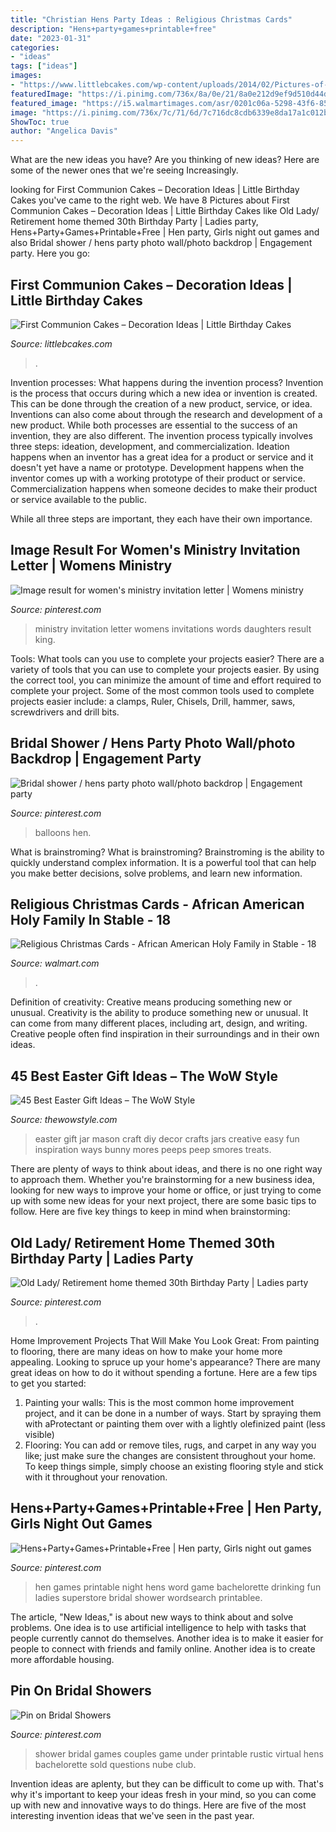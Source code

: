 ```yaml
---
title: "Christian Hens Party Ideas : Religious Christmas Cards"
description: "Hens+party+games+printable+free"
date: "2023-01-31"
categories:
- "ideas"
tags: ["ideas"]
images:
- "https://www.littlebcakes.com/wp-content/uploads/2014/02/Pictures-of-First-Communion-Cakes.jpg"
featuredImage: "https://i.pinimg.com/736x/8a/0e/21/8a0e212d9ef9d510d44d42e0459a86ec.jpg"
featured_image: "https://i5.walmartimages.com/asr/0201c06a-5298-43f6-8539-d07ffc23e1ec.6b762eb420463539a0d6b84e944d465e.jpeg"
image: "https://i.pinimg.com/736x/7c/71/6d/7c716dc8cdb6339e8da17a1c012bfc49.jpg"
ShowToc: true
author: "Angelica Davis"
---
```



What are the new ideas you have?
Are you thinking of new ideas? Here are some of the newer ones that we're seeing Increasingly.

	

		
looking for First Communion Cakes – Decoration Ideas | Little Birthday Cakes you've came to the right web. We have 8 Pictures about First Communion Cakes – Decoration Ideas | Little Birthday Cakes like Old Lady/ Retirement home themed 30th Birthday Party | Ladies party, Hens+Party+Games+Printable+Free | Hen party, Girls night out games and also Bridal shower / hens party photo wall/photo backdrop | Engagement party. Here you go:
		
    
## First Communion Cakes – Decoration Ideas | Little Birthday Cakes

<img loading=lazy src="https://www.littlebcakes.com/wp-content/uploads/2014/02/Pictures-of-First-Communion-Cakes.jpg" onerror="this.onerror=null;this.src='https://tse4.mm.bing.net/th?id=OIP.zfnm4-BTchu_Sb08NsrPoQHaMF&amp;pid=15.1';" alt="First Communion Cakes – Decoration Ideas | Little Birthday Cakes">

_Source: littlebcakes.com_

>. 

	

Invention processes: What happens during the invention process?
Invention is the process that occurs during which a new idea or invention is created. This can be done through the creation of a new product, service, or idea. Inventions can also come about through the research and development of a new product. While both processes are essential to the success of an invention, they are also different. 
The invention process typically involves three steps: ideation, development, and commercialization. Ideation happens when an inventor has a great idea for a product or service and it doesn't yet have a name or prototype. Development happens when the inventor comes up with a working prototype of their product or service. Commercialization happens when someone decides to make their product or service available to the public. 

While all three steps are important, they each have their own importance.

    
## Image Result For Women&#039;s Ministry Invitation Letter | Womens Ministry

<img loading=lazy src="https://i.pinimg.com/736x/7d/b8/ec/7db8ecdc85f861035b880657609e399a.jpg" onerror="this.onerror=null;this.src='https://tse3.mm.bing.net/th?id=OIP.JUdzizvp4YezjEkICSqeBQHaLd&amp;pid=15.1';" alt="Image result for women&#039;s ministry invitation letter | Womens ministry">

_Source: pinterest.com_

>ministry invitation letter womens invitations words daughters result king. 

	

Tools: What tools can you use to complete your projects easier?
There are a variety of tools that you can use to complete your projects easier. By using the correct tool, you can minimize the amount of time and effort required to complete your project. Some of the most common tools used to complete projects easier include: a clamps, Ruler, Chisels, Drill, hammer, saws, screwdrivers and drill bits.

    
## Bridal Shower / Hens Party Photo Wall/photo Backdrop | Engagement Party

<img loading=lazy src="https://i.pinimg.com/736x/95/a8/95/95a8954c10dee0f3a0c187f31b5eacf6.jpg" onerror="this.onerror=null;this.src='https://tse3.mm.bing.net/th?id=OIP.saA_rA0pbrFSp7hRRDe9TAHaJ3&amp;pid=15.1';" alt="Bridal shower / hens party photo wall/photo backdrop | Engagement party">

_Source: pinterest.com_

>balloons hen. 

	

What is brainstroming?
What is brainstroming? Brainstroming is the ability to quickly understand complex information. It is a powerful tool that can help you make better decisions, solve problems, and learn new information.

    
## Religious Christmas Cards - African American Holy Family In Stable - 18

<img loading=lazy src="https://i5.walmartimages.com/asr/0201c06a-5298-43f6-8539-d07ffc23e1ec.6b762eb420463539a0d6b84e944d465e.jpeg" onerror="this.onerror=null;this.src='https://tse1.mm.bing.net/th?id=OIP.t5S3x7E_xfeSb8m5FlvUIAHaKd&amp;pid=15.1';" alt="Religious Christmas Cards - African American Holy Family in Stable - 18">

_Source: walmart.com_

>. 

	

Definition of creativity: Creative means producing something new or unusual.
Creativity is the ability to produce something new or unusual. It can come from many different places, including art, design, and writing. Creative people often find inspiration in their surroundings and in their own ideas.

    
## 45 Best Easter Gift Ideas – The WoW Style

<img loading=lazy src="http://thewowstyle.com/wp-content/uploads/2015/03/easter-mason-jar-inspiration-diy-easter-gift-ideas-creative-easter-decor-ideas-easter-craft-ideas-f08364.jpg" onerror="this.onerror=null;this.src='https://tse4.mm.bing.net/th?id=OIP.90C17pNoWJHCmDoKu9GiRgHaLH&amp;pid=15.1';" alt="45 Best Easter Gift Ideas – The WoW Style">

_Source: thewowstyle.com_

>easter gift jar mason craft diy decor crafts jars creative easy fun inspiration ways bunny mores peeps peep smores treats. 

	

There are plenty of ways to think about ideas, and there is no one right way to approach them. Whether you're brainstorming for a new business idea, looking for new ways to improve your home or office, or just trying to come up with some new ideas for your next project, there are some basic tips to follow. Here are five key things to keep in mind when brainstorming: 

    
## Old Lady/ Retirement Home Themed 30th Birthday Party | Ladies Party

<img loading=lazy src="https://i.pinimg.com/736x/b0/86/5a/b0865a8aaeb2bfea6e3aac0d5173f67d.jpg" onerror="this.onerror=null;this.src='https://tse1.mm.bing.net/th?id=OIP.19OqsNR_ubg4OuqEsglBpgHaJ3&amp;pid=15.1';" alt="Old Lady/ Retirement home themed 30th Birthday Party | Ladies party">

_Source: pinterest.com_

>. 

	

Home Improvement Projects That Will Make You Look Great: From painting to flooring, there are many ideas on how to make your home more appealing.
Looking to spruce up your home's appearance? There are many great ideas on how to do it without spending a fortune. Here are a few tips to get you started:
1. Painting your walls: This is the most common home improvement project, and it can be done in a number of ways. Start by spraying them with aProtectant or painting them over with a lightly olefinized paint (less visible) 
2. Flooring: You can add or remove tiles, rugs, and carpet in any way you like; just make sure the changes are consistent throughout your home. To keep things simple, simply choose an existing flooring style and stick with it throughout your renovation.

    
## Hens+Party+Games+Printable+Free | Hen Party, Girls Night Out Games

<img loading=lazy src="https://i.pinimg.com/736x/8a/0e/21/8a0e212d9ef9d510d44d42e0459a86ec.jpg" onerror="this.onerror=null;this.src='https://tse3.mm.bing.net/th?id=OIP.ns_HNeGHhxrkak5XViqKxgHaHa&amp;pid=15.1';" alt="Hens+Party+Games+Printable+Free | Hen party, Girls night out games">

_Source: pinterest.com_

>hen games printable night hens word game bachelorette drinking fun ladies superstore bridal shower wordsearch printablee. 

	

The article, "New Ideas," is about new ways to think about and solve problems. One idea is to use artificial intelligence to help with tasks that people currently cannot do themselves. Another idea is to make it easier for people to connect with friends and family online. Another idea is to create more affordable housing.

    
## Pin On Bridal Showers

<img loading=lazy src="https://i.pinimg.com/736x/7c/71/6d/7c716dc8cdb6339e8da17a1c012bfc49.jpg" onerror="this.onerror=null;this.src='https://tse2.mm.bing.net/th?id=OIP.kXuGFKATnD72f_KooCiePQHaKG&amp;pid=15.1';" alt="Pin on Bridal Showers">

_Source: pinterest.com_

>shower bridal games couples game under printable rustic virtual hens bachelorette sold questions nube club. 

	

Invention ideas are aplenty, but they can be difficult to come up with. That's why it's important to keep your ideas fresh in your mind, so you can come up with new and innovative ways to do things. Here are five of the most interesting invention ideas that we've seen in the past year.

